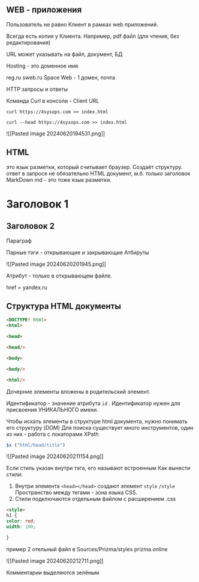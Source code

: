 ## WEB - приложения

Пользователь не равно Клиент в рамках web приложений.

Всегда есть копия у Клиента. Например, pdf файл (для чтения, без редактирования)

URL может указывать на файл, документ, БД

Hosting - это доменное имя

reg.ru
sweb.ru Space Web - 1 домен, почта

HTTP запросы и ответы

Команда Curl в консоли - Client URL

```
curl https://4sysops.com >> index.html
```

```
curl --head https://4sysops.com >> index.html
```


![[Pasted image 20240620194531.png]]

## HTML
это язык разметки, который считывает браузер. Создаёт структуру.
ответ в запросе не обязательно HTML документ, м.б. только заголовок
MarkDown md - это тоже язык разметки.

<h1> Заголовок 1
</h1>
<h2> Заголовок 2
</h2>
<p href = http:ya.ru> Параграф </p> 
Парные тэги - открывающие и закрывающие Атбируты

![[Pasted image 20240620201945.png]]

Атрибут - только в открывающем файле.

href = yandex.ru

## Структура HTML документы
```HTML
<DOCTYPE! html>
<html>

<head>

<head/>

<body>

<body/>

<html/>

```

Дочерние элементы вложены в родительский элемент.

Идентификатор - значение атрибута `id` .  Идентификатор нужен для присвоения УНИКАЛЬНОГО имени. 

Чтобы искать элементы в структуре html документа, нужно понимать его структуру (DOM)
Для поиска существует много инструментов, один из них - работа с локаторами XPath

```JavaScript
$x ("html/head/title")
```
 ![[Pasted image 20240620211154.png]]

Если стиль указан внутри тэга, его называют встроенным
Как вынести стили:

1. Внутри элемента  `<head></head>` создают элемент `style` `/style` Пространство между тегами - зона языка CSS.
2. Стили подключаются отдельным файлом с расширением .css

```html
<style>
h1 {
color: red;
width: 100;

}
```

пример 2 отельный файл в Sources/Prizma/styles
prizma.online

![[Pasted image 20240620212711.png]]


Комментарии выделяются зелёным 